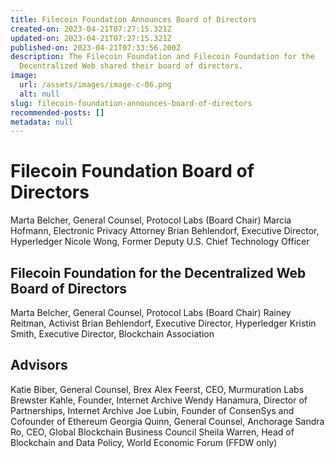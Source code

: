 ```yaml
---
title: Filecoin Foundation Announces Board of Directors
created-on: 2023-04-21T07:27:15.321Z
updated-on: 2023-04-21T07:27:15.321Z
published-on: 2023-04-21T07:33:56.200Z
description: The Filecoin Foundation and Filecoin Foundation for the
  Decentralized Web shared their board of directors.
image:
  url: /assets/images/image-c-06.png
  alt: null
slug: filecoin-foundation-announces-board-of-directors
recommended-posts: []
metadata: null
---
```


# Filecoin Foundation Board of Directors

Marta Belcher, General Counsel, Protocol Labs (Board Chair)
Marcia Hofmann, Electronic Privacy Attorney
Brian Behlendorf, Executive Director, Hyperledger
Nicole Wong, Former Deputy U.S. Chief Technology Officer

## Filecoin Foundation for the Decentralized Web Board of Directors

Marta Belcher, General Counsel, Protocol Labs (Board Chair)
Rainey Reitman, Activist
Brian Behlendorf, Executive Director, Hyperledger
Kristin Smith, Executive Director, Blockchain Association

## Advisors

Katie Biber, General Counsel, Brex
Alex Feerst, CEO, Murmuration Labs
Brewster Kahle, Founder, Internet Archive
Wendy Hanamura, Director of Partnerships, Internet Archive
Joe Lubin, Founder of ConsenSys and Cofounder of Ethereum
Georgia Quinn, General Counsel, Anchorage
Sandra Ro, CEO, Global Blockchain Business Council
Sheila Warren, Head of Blockchain and Data Policy, World Economic Forum (FFDW only)
